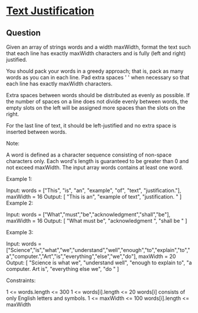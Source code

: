 # [Text Justification](https://leetcode.com/problems/text-justification/)

## Question

Given an array of strings words and a width maxWidth, format the text such that each line has exactly maxWidth characters and is fully (left and right) justified.

You should pack your words in a greedy approach; that is, pack as many words as you can in each line. Pad extra spaces ' ' when necessary so that each line has exactly maxWidth characters.

Extra spaces between words should be distributed as evenly as possible. If the number of spaces on a line does not divide evenly between words, the empty slots on the left will be assigned more spaces than the slots on the right.

For the last line of text, it should be left-justified and no extra space is inserted between words.

Note:

A word is defined as a character sequence consisting of non-space characters only.
Each word's length is guaranteed to be greater than 0 and not exceed maxWidth.
The input array words contains at least one word.

Example 1:

Input: words = ["This", "is", "an", "example", "of", "text", "justification."], maxWidth = 16
Output:
[
"This is an",
"example of text",
"justification. "
]
Example 2:

Input: words = ["What","must","be","acknowledgment","shall","be"], maxWidth = 16
Output:
[
"What must be",
"acknowledgment ",
"shall be "
]

Example 3:

Input: words = ["Science","is","what","we","understand","well","enough","to","explain","to","a","computer.","Art","is","everything","else","we","do"], maxWidth = 20
Output:
[
"Science is what we",
"understand well",
"enough to explain to",
"a computer. Art is",
"everything else we",
"do "
]

Constraints:

1 <= words.length <= 300
1 <= words[i].length <= 20
words[i] consists of only English letters and symbols.
1 <= maxWidth <= 100
words[i].length <= maxWidth
